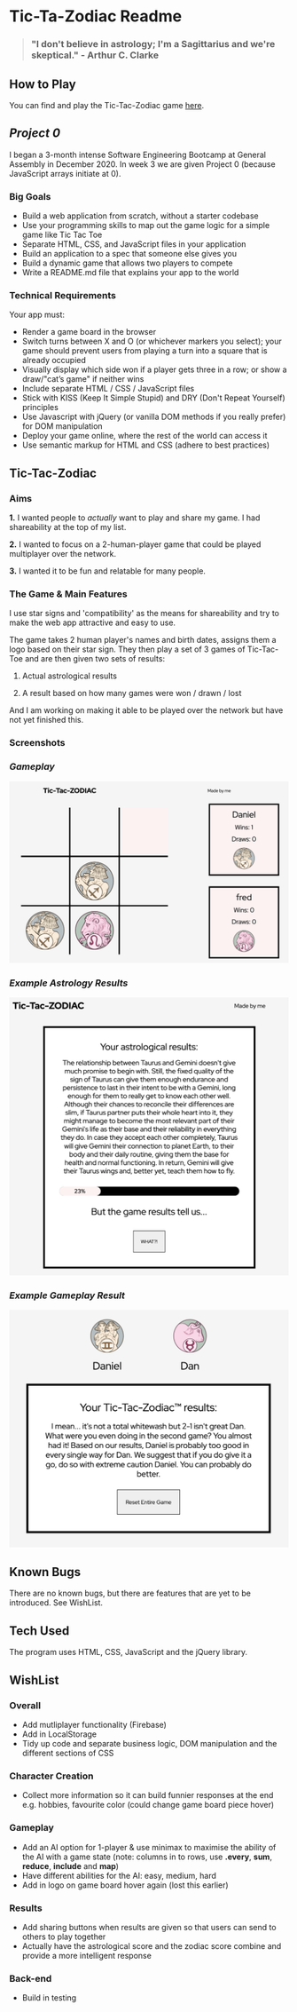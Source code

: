 # **Tic-Ta-Zodiac Readme**

> ### "I don't believe in astrology; I'm a Sagittarius and we're skeptical." - Arthur C. Clarke

## **How to Play**

You can find and play the Tic-Tac-Zodiac game [here](https://thelorddoyle.github.io/tic-tac-toe/).

## _**Project 0**_

I began a 3-month intense Software Engineering Bootcamp at General Assembly in December 2020. In week 3 we are given Project 0 (because JavaScript arrays initiate at 0).

### **Big Goals**
- Build a web application from scratch, without a starter codebase
- Use your programming skills to map out the game logic for a simple game like Tic Tac Toe
- Separate HTML, CSS, and JavaScript files in your application
- Build an application to a spec that someone else gives you
- Build a dynamic game that allows two players to compete
- Write a README.md file that explains your app to the world

### **Technical Requirements**

Your app must:

- Render a game board in the browser
- Switch turns between X and O (or whichever markers you select); your game should prevent users from playing a turn into a square that is already occupied
- Visually display which side won if a player gets three in a row; or show a draw/"cat’s game" if neither wins
- Include separate HTML / CSS / JavaScript files
- Stick with KISS (Keep It Simple Stupid) and DRY (Don't Repeat Yourself) principles
- Use Javascript with jQuery (or vanilla DOM methods if you really prefer) for DOM manipulation
- Deploy your game online, where the rest of the world can access it
- Use semantic markup for HTML and CSS (adhere to best practices)

## **Tic-Tac-Zodiac**

### **Aims**

**1.** I wanted people to _actually_ want to play and share my game. I had shareability at the top of my list.

**2.** I wanted to focus on a 2-human-player game that could be played multiplayer over the network.

**3.** I wanted it to be fun and relatable for many people.

### **The Game & Main Features**

I use star signs and 'compatibility' as the means for shareability and try to make the web app attractive and easy to use.

The game takes 2 human player's names and birth dates, assigns them a logo based on their star sign. They then play a set of 3 games of Tic-Tac-Toe and are then given two sets of results:

1. Actual astrological results

2. A result based on how many games were won / drawn / lost

And I am working on making it able to be played over the network but have not yet finished this.

### **Screenshots**

### _**Gameplay**_

![This is an image](images/readme-images/gameplay.png)

### _**Example Astrology Results**_
![This is an image](images/readme-images/astrological-results.png)

### _**Example Gameplay Result**_
![This is an image](images/readme-images/zodiac-results.png)

## **Known Bugs**

There are no known bugs, but there are features that are yet to be introduced. See WishList.

## **Tech Used**

The program uses HTML, CSS, JavaScript and the jQuery library.

## **WishList**

### Overall

- Add mutliplayer functionality (Firebase)
- Add in LocalStorage
- Tidy up code and separate business logic, DOM manipulation and the different sections of CSS

### Character Creation

- Collect more information so it can build funnier responses at the end e.g. hobbies, favourite color (could change game board piece hover)

### Gameplay

- Add an AI option for 1-player & use minimax to maximise the ability of the AI with a game state (note: columns in to rows, use **.every**, **sum**, **reduce**, **include** and **map**)
- Have different abilities for the AI: easy, medium, hard
- Add in logo on game board hover again (lost this earlier)

### Results

- Add sharing buttons when results are given so that users can send to others to play together
- Actually have the astrological score and the zodiac score combine and provide a more intelligent response

### Back-end

- Build in testing
